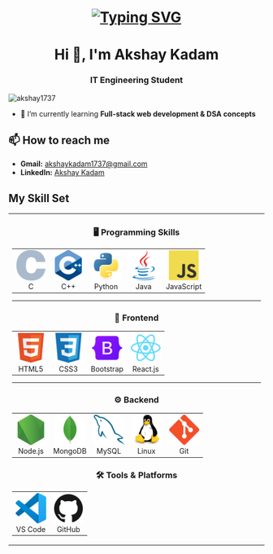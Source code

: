 <h1 align = "center">
<a href="https://git.io/typing-svg"><img src="https://readme-typing-svg.herokuapp.com?font=Fira+Code&size=75&duration=1500&pause=600&color=0CE82B&background=000000EE&center=true&vCenter=true&multiline=true&width=1920&height=384&lines=Hello+there!;My+name+is+Akshay+kadam%2C;Welcome+to+my+README" alt="Typing SVG" /></a>
</h1>


<h1 align="center">Hi 👋, I'm Akshay Kadam</h1>
<h3 align="center">IT Engineering Student</h3>

<p align="left"> <img src="https://komarev.com/ghpvc/?username=akshay1737&label=Profile%20views&color=0e75b6&style=flat" alt="akshay1737" /> </p>

- 🌱 I’m currently learning **Full-stack web development & DSA concepts**
## 📫 How to reach me  
- **Gmail:** [akshaykadam1737@gmail.com](mailto:akshaykadam1737@gmail.com)   
- **LinkedIn:** [Akshay Kadam](https://linkedin.com/in/akshay-kadam-b664242b9)
## My Skill Set  
<table><tr><td valign="top" width="50%">

<!-- Programming Skills -->
<h3 align="center">🖥️ Programming Skills</h3>
<div align="center">
  <table>
    <tr>
      <td align="center"><img src="https://raw.githubusercontent.com/devicons/devicon/master/icons/c/c-original.svg" alt="C" width="60" height="60"/><br>C</td>
      <td align="center"><img src="https://raw.githubusercontent.com/devicons/devicon/master/icons/cplusplus/cplusplus-original.svg" alt="C++" width="60" height="60"/><br>C++</td>
      <td align="center"><img src="https://raw.githubusercontent.com/devicons/devicon/master/icons/python/python-original.svg" alt="Python" width="60" height="60"/><br>Python</td>
      <td align="center"><img src="https://raw.githubusercontent.com/devicons/devicon/master/icons/java/java-original.svg" alt="Java" width="60" height="60"/><br>Java</td>
      <td align="center"><img src="https://raw.githubusercontent.com/devicons/devicon/master/icons/javascript/javascript-original.svg" alt="JavaScript" width="60" height="60"/><br>JavaScript</td>
    </tr>
  </table>
</div>

---

<!-- Frontend -->
<h3 align="center">🎨 Frontend</h3>
<div align="center">
  <table>
    <tr>
      <td align="center"><img src="https://raw.githubusercontent.com/devicons/devicon/master/icons/html5/html5-original.svg" alt="HTML5" width="60" height="60"/><br>HTML5</td>
      <td align="center"><img src="https://raw.githubusercontent.com/devicons/devicon/master/icons/css3/css3-original.svg" alt="CSS3" width="60" height="60"/><br>CSS3</td>
      <td align="center"><img src="https://raw.githubusercontent.com/devicons/devicon/master/icons/bootstrap/bootstrap-original.svg" alt="Bootstrap" width="60" height="60"/><br>Bootstrap</td>
      <td align="center"><img src="https://raw.githubusercontent.com/devicons/devicon/master/icons/react/react-original.svg" alt="React" width="60" height="60"/><br>React.js</td>
    </tr>
  </table>
</div>

---

<!-- Backend -->
<h3 align="center">⚙️ Backend</h3>
<div align="center">
  <table>
    <tr>
      <td align="center"><img src="https://raw.githubusercontent.com/devicons/devicon/master/icons/nodejs/nodejs-original.svg" alt="Node.js" width="60" height="60"/><br>Node.js</td>
      <td align="center"><img src="https://raw.githubusercontent.com/devicons/devicon/master/icons/mongodb/mongodb-original.svg" alt="MongoDB" width="60" height="60"/><br>MongoDB</td>
      <td align="center"><img src="https://raw.githubusercontent.com/devicons/devicon/master/icons/mysql/mysql-original.svg" alt="MySQL" width="60" height="60"/><br>MySQL</td>
      <td align="center"><img src="https://raw.githubusercontent.com/devicons/devicon/master/icons/linux/linux-original.svg" alt="Linux" width="60" height="60"/><br>Linux</td>
      <td align="center"><img src="https://raw.githubusercontent.com/devicons/devicon/master/icons/git/git-original.svg" alt="Git" width="60" height="60"/><br>Git</td>
    </tr>
  </table>
</div>
<!-- Tools & Platforms -->
<h3 align="center">🛠 Tools & Platforms</h3>
<div align="center">
  <table>
    <tr>
      <td align="center"><img src="https://raw.githubusercontent.com/devicons/devicon/master/icons/vscode/vscode-original.svg" alt="VS Code" width="60" height="60"/><br>VS Code</td>
      <td align="center"><img src="https://raw.githubusercontent.com/devicons/devicon/master/icons/github/github-original.svg" alt="GitHub" width="60" height="60"/><br>GitHub</td>
    </tr>
  </table>
</div>

